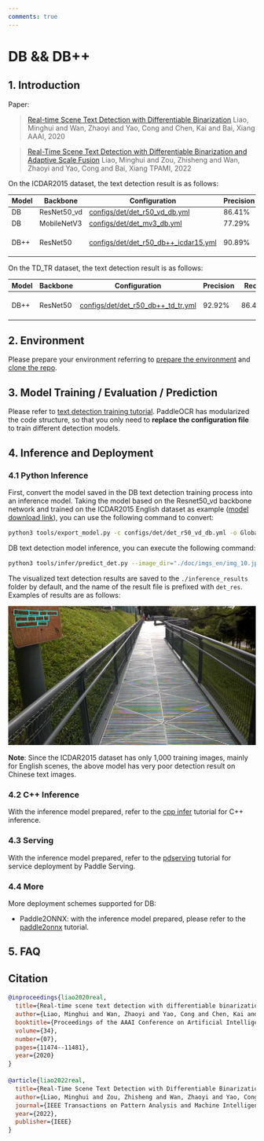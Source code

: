 ```yaml
---
comments: true
---
```


# DB && DB++

## 1. Introduction

Paper:
> [Real-time Scene Text Detection with Differentiable Binarization](https://arxiv.org/abs/1911.08947)
> Liao, Minghui and Wan, Zhaoyi and Yao, Cong and Chen, Kai and Bai, Xiang
> AAAI, 2020

> [Real-Time Scene Text Detection with Differentiable Binarization and Adaptive Scale Fusion](https://arxiv.org/abs/2202.10304)
> Liao, Minghui and Zou, Zhisheng and Wan, Zhaoyi and Yao, Cong and Bai, Xiang
> TPAMI, 2022

On the ICDAR2015 dataset, the text detection result is as follows:

|Model|Backbone|Configuration|Precision|Recall|Hmean|Download|
| --- | --- | --- | --- | --- | --- | --- |
|DB|ResNet50_vd|[configs/det/det_r50_vd_db.yml](https://github.com/PaddlePaddle/PaddleOCR/tree/main/configs/det/det_r50_vd_db.yml)|86.41%|78.72%|82.38%|[trained model](https://paddleocr.bj.bcebos.com/dygraph_v2.0/en/det_r50_vd_db_v2.0_train.tar)|
|DB|MobileNetV3|[configs/det/det_mv3_db.yml](https://github.com/PaddlePaddle/PaddleOCR/tree/main/configs/det/det_mv3_db.yml)|77.29%|73.08%|75.12%|[trained model](https://paddleocr.bj.bcebos.com/dygraph_v2.0/en/det_mv3_db_v2.0_train.tar)|
|DB++|ResNet50|[configs/det/det_r50_db++_icdar15.yml](https://github.com/PaddlePaddle/PaddleOCR/blob/main/configs/det/det_r50_db++_icdar15.yml)|90.89%|82.66%|86.58%|[pretrained model](https://paddleocr.bj.bcebos.com/dygraph_v2.1/en_det/ResNet50_dcn_asf_synthtext_pretrained.pdparams)/[trained model](https://paddleocr.bj.bcebos.com/dygraph_v2.1/en_det/det_r50_db%2B%2B_icdar15_train.tar)|

On the TD_TR dataset, the text detection result is as follows:

|Model|Backbone|Configuration|Precision|Recall|Hmean|Download|
| --- | --- | --- | --- | --- | --- | --- |
|DB++|ResNet50|[configs/det/det_r50_db++_td_tr.yml](https://github.com/PaddlePaddle/PaddleOCR/tree/main/configs/det/det_r50_db++_td_tr.yml)|92.92%|86.48%|89.58%|[pretrained model](https://paddleocr.bj.bcebos.com/dygraph_v2.1/en_det/ResNet50_dcn_asf_synthtext_pretrained.pdparams)/[trained model](https://paddleocr.bj.bcebos.com/dygraph_v2.1/en_det/det_r50_db%2B%2B_td_tr_train.tar)|

## 2. Environment

Please prepare your environment referring to [prepare the environment](../../ppocr/environment.en.md) and [clone the repo](../../ppocr/blog/clone.en.md).

## 3. Model Training / Evaluation / Prediction

Please refer to [text detection training tutorial](../../ppocr/model_train/detection.en.md). PaddleOCR has modularized the code structure, so that you only need to **replace the configuration file** to train different detection models.

## 4. Inference and Deployment

### 4.1 Python Inference

First, convert the model saved in the DB text detection training process into an inference model. Taking the model based on the Resnet50_vd backbone network and trained on the ICDAR2015 English dataset as example ([model download link](https://paddleocr.bj.bcebos.com/dygraph_v2.0/en/det_r50_vd_db_v2.0_train.tar)), you can use the following command to convert:

```bash linenums="1"
python3 tools/export_model.py -c configs/det/det_r50_vd_db.yml -o Global.pretrained_model=./det_r50_vd_db_v2.0_train/best_accuracy  Global.save_inference_dir=./inference/det_db
```

DB text detection model inference, you can execute the following command:

```bash linenums="1"
python3 tools/infer/predict_det.py --image_dir="./doc/imgs_en/img_10.jpg" --det_model_dir="./inference/det_db/"
```

The visualized text detection results are saved to the `./inference_results` folder by default, and the name of the result file is prefixed with `det_res`. Examples of results are as follows:

![img](./images/det_res_img_10_db.jpg)

**Note**: Since the ICDAR2015 dataset has only 1,000 training images, mainly for English scenes, the above model has very poor detection result on Chinese text images.

### 4.2 C++ Inference

With the inference model prepared, refer to the [cpp infer](../../../version2.x/legacy/cpp_infer.en.md) tutorial for C++ inference.

### 4.3 Serving

With the inference model prepared, refer to the [pdserving](../../../version2.x/legacy/paddle_server.en.md) tutorial for service deployment by Paddle Serving.

### 4.4 More

More deployment schemes supported for DB:

- Paddle2ONNX: with the inference model prepared, please refer to the [paddle2onnx](../../../version2.x/legacy/paddle2onnx.en.md) tutorial.

## 5. FAQ

## Citation

```bibtex
@inproceedings{liao2020real,
  title={Real-time scene text detection with differentiable binarization},
  author={Liao, Minghui and Wan, Zhaoyi and Yao, Cong and Chen, Kai and Bai, Xiang},
  booktitle={Proceedings of the AAAI Conference on Artificial Intelligence},
  volume={34},
  number={07},
  pages={11474--11481},
  year={2020}
}

@article{liao2022real,
  title={Real-Time Scene Text Detection with Differentiable Binarization and Adaptive Scale Fusion},
  author={Liao, Minghui and Zou, Zhisheng and Wan, Zhaoyi and Yao, Cong and Bai, Xiang},
  journal={IEEE Transactions on Pattern Analysis and Machine Intelligence},
  year={2022},
  publisher={IEEE}
}
```
